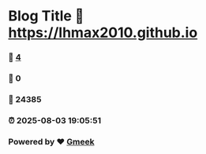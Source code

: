 # Blog Title :link: https://lhmax2010.github.io 
### :page_facing_up: [4](https://lhmax2010.github.io/tag.html) 
### :speech_balloon: 0 
### :hibiscus: 24385 
### :alarm_clock: 2025-08-03 19:05:51 
### Powered by :heart: [Gmeek](https://github.com/Meekdai/Gmeek)
